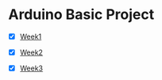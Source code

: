 # Arduino Basic Project

* [x] [Week1](https://github.com/monegit/arduino-prj/tree/main/report/Week1)

* [x] [Week2](https://github.com/monegit/arduino-prj/tree/main/report/Week2)

* [x] [Week3](https://github.com/monegit/arduino-prj/tree/main/report/Week3)

